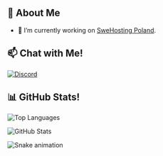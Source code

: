 ## 👋 About Me

- 🔭 I’m currently working on [SweHosting Poland](https://swehosting.pl).

## 📫 Chat with Me!

<a href="https://discord.com/channels/@me/1064119507108507648">
  <img src="https://discord.c99.nl/widget/theme-1/297820144330080257.png" alt="Discord" />
</a>

## 📊 GitHub Stats!

<p>
  <img src="https://github-readme-stats.vercel.app/api/top-langs?username=SweHostingPOland&show_icons=true&locale=en&layout=compact&theme=radical" alt="Top Languages" />
</p>
<p>
  <img src="https://github-readme-stats.vercel.app/api?username=SweHostingPoland&show_icons=true&locale=en&theme=radical" alt="GitHub Stats" />
</p>
<img src="https://raw.githubusercontent.com/SweHostingPoland/output/snake.svg" alt="Snake animation" />
